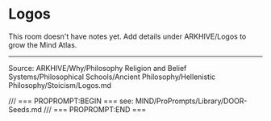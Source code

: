 # Logos

This room doesn't have notes yet. Add details under ARKHIVE/Logos to grow the Mind Atlas.

---
Source: ARKHIVE/Why/Philosophy Religion and Belief Systems/Philosophical Schools/Ancient Philosophy/Hellenistic Philosophy/Stoicism/Logos.md

/// === PROPROMPT:BEGIN ===
see: MIND/ProPrompts/Library/DOOR-Seeds.md
/// === PROPROMPT:END ===
